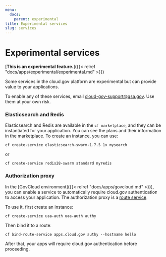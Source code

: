 ```yaml
---
menu:
  docs:
    parent: experimental
title: Experimental services
slug: services
---
```


# Experimental services
[**This is an experimental feature.**]({{< relref "docs/apps/experimental/experimental.md" >}})

Some services in the cloud.gov platform are experimental but can provide value to your applications.

To enable any of these services, email cloud-gov-support@gsa.gov. Use them at your own risk.

### Elasticsearch and Redis

Elasticsearch and Redis are available in the `cf marketplace`, and they can be instantiated for your application. You can see the plans and their information in the marketplace. To create an instance, you can use:

`cf create-service elasticsearch-swarm-1.7.5 1x mysearch`

or

`cf create-service redis28-swarm standard myredis`


### Authorization proxy

In the [GovCloud environment]({{< relref "docs/apps/govcloud.md" >}}), you can enable a service to automatically require cloud.gov authentication to access your application. The authorization proxy is a [route service](https://docs.cloudfoundry.org/services/route-services.html).

To use it, first create an instance:

`cf create-service uaa-auth uaa-auth authy`

Then bind it to a route:

`cf bind-route-service apps.cloud.gov authy --hostname hello`

After that, your apps will require cloud.gov authentication before proceeding.
